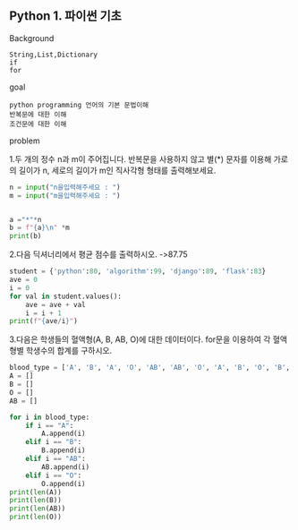 ## Python 1. 파이썬 기초

Background

```
String,List,Dictionary
if
for
```

goal

```
python programming 언어의 기본 문법이해
반복문에 대한 이해
조건문에 대한 이해
```

problem

1.두 개의 정수 n과 m이 주어집니다. 반복문을 사용하지 않고 별(*) 문자를 이용해 가로의 길이가 n, 세로의 길이가 m인 직사각형 형태를 출력해보세요.

```python
n = input("n을입력해주세요 : ")
m = input("m을입력해주세요 : ")


a ="*"*n
b = f"{a}\n" *m
print(b)
```

2.다음 딕셔너리에서 평균 점수를 출력하시오. ->87.75

```python
student = {'python':80, 'algorithm':99, 'django':89, 'flask':83}
ave = 0
i = 0
for val in student.values():
    ave = ave + val
    i = i + 1
print(f"{ave/i}")

```

3.다음은 학생들의 혈액형(A, B, AB, O)에 대한 데이터이다. for문을 이용하여 각 혈액형별 학생수의 합계를 구하시오.

```python
blood_type = ['A', 'B', 'A', 'O', 'AB', 'AB', 'O', 'A', 'B', 'O', 'B', 'AB']
A = []
B = []
O = []
AB = []

for i in blood_type:
    if i == "A":
        A.append(i)
    elif i == "B":
        B.append(i)
    elif i == "AB":
        AB.append(i)
    elif i == "O":
        O.append(i)
print(len(A))
print(len(B))
print(len(AB))
print(len(O))
```



